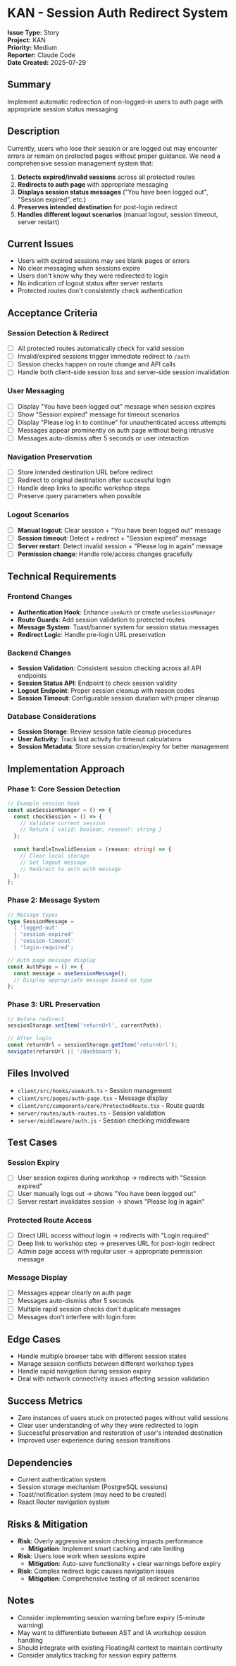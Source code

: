 # KAN - Session Auth Redirect System

**Issue Type:** Story  
**Project:** KAN  
**Priority:** Medium  
**Reporter:** Claude Code  
**Date Created:** 2025-07-29

## Summary
Implement automatic redirection of non-logged-in users to auth page with appropriate session status messaging

## Description
Currently, users who lose their session or are logged out may encounter errors or remain on protected pages without proper guidance. We need a comprehensive session management system that:

1. **Detects expired/invalid sessions** across all protected routes
2. **Redirects to auth page** with appropriate messaging
3. **Displays session status messages** ("You have been logged out", "Session expired", etc.)
4. **Preserves intended destination** for post-login redirect
5. **Handles different logout scenarios** (manual logout, session timeout, server restart)

## Current Issues
- Users with expired sessions may see blank pages or errors
- No clear messaging when sessions expire
- Users don't know why they were redirected to login
- No indication of logout status after server restarts
- Protected routes don't consistently check authentication

## Acceptance Criteria

### Session Detection & Redirect
- [ ] All protected routes automatically check for valid session
- [ ] Invalid/expired sessions trigger immediate redirect to `/auth`
- [ ] Session checks happen on route change and API calls
- [ ] Handle both client-side session loss and server-side session invalidation

### User Messaging
- [ ] Display "You have been logged out" message when session expires
- [ ] Show "Session expired" message for timeout scenarios  
- [ ] Display "Please log in to continue" for unauthenticated access attempts
- [ ] Messages appear prominently on auth page without being intrusive
- [ ] Messages auto-dismiss after 5 seconds or user interaction

### Navigation Preservation
- [ ] Store intended destination URL before redirect
- [ ] Redirect to original destination after successful login
- [ ] Handle deep links to specific workshop steps
- [ ] Preserve query parameters when possible

### Logout Scenarios
- [ ] **Manual logout**: Clear session + "You have been logged out" message
- [ ] **Session timeout**: Detect + redirect + "Session expired" message
- [ ] **Server restart**: Detect invalid session + "Please log in again" message
- [ ] **Permission change**: Handle role/access changes gracefully

## Technical Requirements

### Frontend Changes
- **Authentication Hook**: Enhance `useAuth` or create `useSessionManager`
- **Route Guards**: Add session validation to protected routes
- **Message System**: Toast/banner system for session status messages
- **Redirect Logic**: Handle pre-login URL preservation

### Backend Changes
- **Session Validation**: Consistent session checking across all API endpoints
- **Session Status API**: Endpoint to check session validity
- **Logout Endpoint**: Proper session cleanup with reason codes
- **Session Timeout**: Configurable session duration with proper cleanup

### Database Considerations
- **Session Storage**: Review session table cleanup procedures
- **User Activity**: Track last activity for timeout calculations
- **Session Metadata**: Store session creation/expiry for better management

## Implementation Approach

### Phase 1: Core Session Detection
```typescript
// Example session hook
const useSessionManager = () => {
  const checkSession = () => {
    // Validate current session
    // Return { valid: boolean, reason?: string }
  };
  
  const handleInvalidSession = (reason: string) => {
    // Clear local storage
    // Set logout message
    // Redirect to auth with message
  };
};
```

### Phase 2: Message System
```typescript
// Message types
type SessionMessage = 
  | 'logged-out' 
  | 'session-expired' 
  | 'session-timeout' 
  | 'login-required';

// Auth page message display
const AuthPage = () => {
  const message = useSessionMessage();
  // Display appropriate message based on type
};
```

### Phase 3: URL Preservation
```typescript
// Before redirect
sessionStorage.setItem('returnUrl', currentPath);

// After login
const returnUrl = sessionStorage.getItem('returnUrl');
navigate(returnUrl || '/dashboard');
```

## Files Involved
- `client/src/hooks/useAuth.ts` - Session management
- `client/src/pages/auth-page.tsx` - Message display
- `client/src/components/core/ProtectedRoute.tsx` - Route guards
- `server/routes/auth-routes.ts` - Session validation
- `server/middleware/auth.js` - Session checking middleware

## Test Cases

### Session Expiry
- [ ] User session expires during workshop → redirects with "Session expired"
- [ ] User manually logs out → shows "You have been logged out"
- [ ] Server restart invalidates session → shows "Please log in again"

### Protected Route Access
- [ ] Direct URL access without login → redirects with "Login required"
- [ ] Deep link to workshop step → preserves URL for post-login redirect
- [ ] Admin page access with regular user → appropriate permission message

### Message Display
- [ ] Messages appear clearly on auth page
- [ ] Messages auto-dismiss after 5 seconds
- [ ] Multiple rapid session checks don't duplicate messages
- [ ] Messages don't interfere with login form

## Edge Cases
- Handle multiple browser tabs with different session states
- Manage session conflicts between different workshop types
- Handle rapid navigation during session expiry
- Deal with network connectivity issues affecting session validation

## Success Metrics
- Zero instances of users stuck on protected pages without valid sessions
- Clear user understanding of why they were redirected to login
- Successful preservation and restoration of user's intended destination
- Improved user experience during session transitions

## Dependencies
- Current authentication system
- Session storage mechanism (PostgreSQL sessions)
- Toast/notification system (may need to be created)
- React Router navigation system

## Risks & Mitigation
- **Risk**: Overly aggressive session checking impacts performance
  - **Mitigation**: Implement smart caching and rate limiting
- **Risk**: Users lose work when sessions expire
  - **Mitigation**: Auto-save functionality + clear warnings before expiry
- **Risk**: Complex redirect logic causes navigation issues
  - **Mitigation**: Comprehensive testing of all redirect scenarios

## Notes
- Consider implementing session warning before expiry (5-minute warning)
- May want to differentiate between AST and IA workshop session handling
- Should integrate with existing FloatingAI context to maintain continuity
- Consider analytics tracking for session expiry patterns